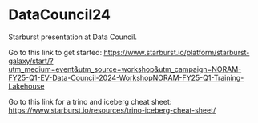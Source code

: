 # DataCouncil24


Starburst presentation at Data Council. 

Go to this link to get started: https://www.starburst.io/platform/starburst-galaxy/start/?utm_medium=event&utm_source=workshop&utm_campaign=NORAM-FY25-Q1-EV-Data-Council-2024-WorkshopNORAM-FY25-Q1-Training-Lakehouse

Go to this link for a trino and iceberg cheat sheet: https://www.starburst.io/resources/trino-iceberg-cheat-sheet/
